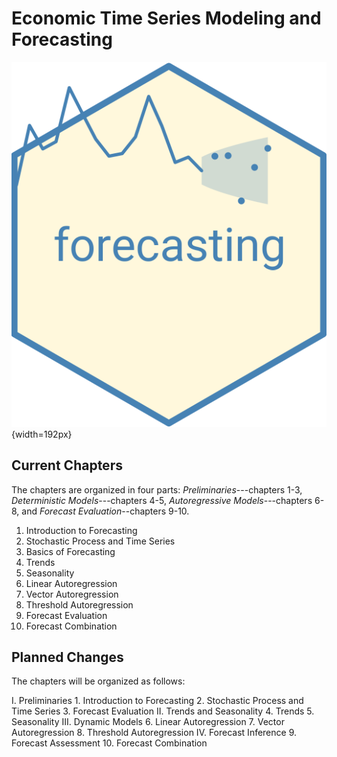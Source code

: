 # Economic Time Series Modeling and Forecasting
![](forecasting-logo.png){width=192px}

## Current Chapters

The chapters are organized in four parts: *Preliminaries*---chapters 1-3, *Deterministic Models*---chapters 4-5, *Autoregressive Models*---chapters 6-8, and *Forecast Evaluation*--chapters 9-10. 

1. Introduction to Forecasting
2. Stochastic Process and Time Series
3. Basics of Forecasting
4. Trends
5. Seasonality
6. Linear Autoregression
7. Vector Autoregression
8. Threshold Autoregression
9. Forecast Evaluation
10. Forecast Combination


## Planned Changes

The chapters will be organized as follows: 

I.    Preliminaries
      1. Introduction to Forecasting
      2. Stochastic Process and Time Series
      3. Forecast Evaluation
II.   Trends and Seasonality
      4. Trends
      5. Seasonality
III.  Dynamic Models
      6. Linear Autoregression
      7. Vector Autoregression
      8. Threshold Autoregression
IV.   Forecast Inference
      9. Forecast Assessment
      10. Forecast Combination
 

